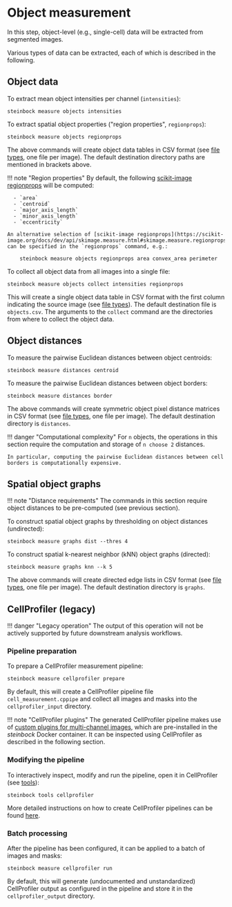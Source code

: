 # Object measurement

In this step, object-level (e.g., single-cell) data will be extracted from segmented images.

Various types of data can be extracted, each of which is described in the following.

## Object data

To extract mean object intensities per channel (`intensities`):

    steinbock measure objects intensities

To extract spatial object properties ("region properties", `regionprops`):

    steinbock measure objects regionprops

The above commands will create object data tables in CSV format (see [file types](../specs/file-types.md#object-data), one file per image). The default destination directory paths are mentioned in brackets above.

!!! note "Region properties"
    By default, the following [scikit-image regionprops](https://scikit-image.org/docs/dev/api/skimage.measure.html#skimage.measure.regionprops) will be computed:

      - `area`
      - `centroid`
      - `major_axis_length`
      - `minor_axis_length`
      - `eccentricity`

    An alternative selection of [scikit-image regionprops](https://scikit-image.org/docs/dev/api/skimage.measure.html#skimage.measure.regionprops) can be specified in the `regionprops` command, e.g.:

        steinbock measure objects regionprops area convex_area perimeter

To collect all object data from all images into a single file:

    steinbock measure objects collect intensities regionprops

This will create a single object data table in CSV format with the first column indicating the source image (see [file types](../specs/file-types.md#object-data)). The default destination file is `objects.csv`. The arguments to the `collect` command are the directories from where to collect the object data.

## Object distances

To measure the pairwise Euclidean distances between object centroids:

    steinbock measure distances centroid

To measure the pairwise Euclidean distances between object borders:

    steinbock measure distances border

The above commands will create symmetric object pixel distance matrices in CSV format (see [file types](../specs/file-types.md#object-distances), one file per image). The default destination directory is `distances`.

!!! danger "Computational complexity"
    For `n` objects, the operations in this section require the computation and storage of `n choose 2` distances.

    In particular, computing the pairwise Euclidean distances between cell borders is computationally expensive.

## Spatial object graphs

!!! note "Distance requirements"
    The commands in this section require object distances to be pre-computed (see previous section).

To construct spatial object graphs by thresholding on object distances (undirected):

    steinbock measure graphs dist --thres 4

To construct spatial k-nearest neighbor (kNN) object graphs (directed):

    steinbock measure graphs knn --k 5

The above commands will create directed edge lists in CSV format (see [file types](../specs/file-types.md#spatial-object-graphs), one file per image). The default destination directory is `graphs`.

## CellProfiler (legacy)

!!! danger "Legacy operation"
    The output of this operation will not be actively supported by future downstream analysis workflows.

### Pipeline preparation

To prepare a CellProfiler measurement pipeline:

    steinbock measure cellprofiler prepare

By default, this will create a CellProfiler pipeline file `cell_measurement.cppipe` and collect all images and masks into the `cellprofiler_input` directory.

!!! note "CellProfiler plugins"
    The generated CellProfiler pipeline makes use of [custom plugins for multi-channel images](https://github.com/BodenmillerGroup/ImcPluginsCP), which are pre-installed in the *steinbock* Docker container. It can be inspected using CellProfiler as described in the following section.

### Modifying the pipeline

To interactively inspect, modify and run the pipeline, open it in CellProfiler (see [tools](tools.md#cellprofiler)):

    steinbock tools cellprofiler

More detailed instructions on how to create CellProfiler pipelines can be found [here](https://cellprofiler-manual.s3.amazonaws.com/CellProfiler-4.1.3/help/pipelines_building.html).

### Batch processing

After the pipeline has been configured, it can be applied to a batch of images and masks:

    steinbock measure cellprofiler run

By default, this will generate (undocumented and unstandardized) CellProfiler output as configured in the pipeline and store it in the `cellprofiler_output` directory.
